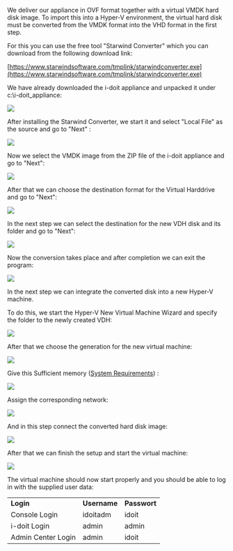 We deliver our appliance in OVF format together with a virtual VMDK hard disk image. To import this into a Hyper-V environment, the virtual hard disk must be converted from the VMDK format into the VHD format in the first step.

For this you can use the free tool "Starwind Converter" which you can download from the following download link:

[https://www.starwindsoftware.com/tmplink/starwindconverter.exe](https://www.starwindsoftware.com/tmplink/starwindconverter.exe)

We have already downloaded the i-doit appliance and unpacked it under c:\\i-doit\_appliance:

![](/download/attachments/108658809/image2019-6-13_12-54-22.png?version=1&modificationDate=1631702559106&api=v2&effects=drop-shadow)

After installing the Starwind Converter, we start it and select "Local File" as the source and go to "Next" :

  

![](/download/attachments/108658809/image2019-6-13_12-54-57.png?version=1&modificationDate=1631702559096&api=v2&effects=drop-shadow)

Now we select the VMDK image from the ZIP file of the i-doit appliance and go to "Next":

  

  

![](/download/attachments/108658809/image2019-6-13_12-55-25.png?version=1&modificationDate=1631702559085&api=v2&effects=drop-shadow)

After that we can choose the destination format for the Virtual Harddrive and go to "Next":

![](/download/attachments/108658809/image2019-6-13_12-55-56.png?version=1&modificationDate=1631702559074&api=v2&effects=drop-shadow)

In the next step we can select the destination for the new VDH disk and its folder and go to "Next":

![](/download/attachments/108658809/image2019-6-13_12-56-14.png?version=1&modificationDate=1631702559063&api=v2&effects=drop-shadow)

Now the conversion takes place and after completion we can exit the program:

  

  

![](/download/attachments/108658809/image2019-6-13_12-56-36.png?version=1&modificationDate=1631702559052&api=v2&effects=drop-shadow)

In the next step we can integrate the converted disk into a new Hyper-V machine.

To do this, we start the Hyper-V New Virtual Machine Wizard and specify the folder to the newly created VDH:

![](/download/attachments/108658809/image2019-6-13_12-57-8.png?version=1&modificationDate=1631702559001&api=v2&effects=drop-shadow)

After that we choose the generation for the new virtual machine:

![](/download/attachments/108658809/image2019-6-13_12-57-58.png?version=1&modificationDate=1631702558990&api=v2&effects=drop-shadow)

Give this Sufficient memory ([System Requirements](/display/en/System+Requirements)) :

  

![](/download/attachments/108658809/image2019-6-13_12-58-26.png?version=1&modificationDate=1631702558979&api=v2&effects=drop-shadow)

Assign the corresponding network:

![](/download/attachments/108658809/image2019-6-13_12-58-59.png?version=1&modificationDate=1631702558926&api=v2&effects=drop-shadow)

And in this step connect the converted hard disk image:

  

![](/download/attachments/108658809/image2019-6-13_12-59-30.png?version=1&modificationDate=1631702558967&api=v2&effects=drop-shadow)

After that we can finish the setup and start the virtual machine:

![](/download/attachments/108658809/image2019-6-13_13-0-3.png?version=1&modificationDate=1631702558950&api=v2&effects=drop-shadow)

The virtual machine should now start properly and you should be able to log in with the supplied user data:

|     |     |     |
| --- | --- | --- |
| **Login** | **Username** | **Passwort** |
| Console Login | idoitadm | idoit |
| i-doit Login | admin | admin |
| Admin Center Login | admin | idoit |